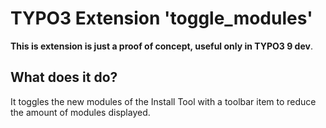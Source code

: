 # TYPO3 Extension 'toggle_modules'

**This is extension is just a proof of concept, useful only in TYPO3 9 dev**.

## What does it do?

It toggles the new modules of the Install Tool with a toolbar item to reduce the amount of modules displayed.
